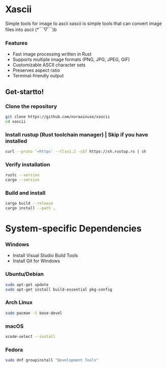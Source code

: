 # Xascii
Simple tools for image to ascii
xascii is simple tools that can convert image files into ascii (*￣▽￣)b

### Features
- Fast image processing written in Rust
- Supports multiple image formats (PNG, JPG, JPEG, GIF)
- Customizable ASCII character sets
- Preserves aspect ratio
- Terminal-friendly output

## Get-startto!
### Clone the repository
```bash
git clone https://github.com/noraainuse/xascii
cd xascii
```
### Install rustup (Rust toolchain manager) | Skip if you have installed
```bash
curl --proto '=https' --tlsv1.2 -sSf https://sh.rustup.rs | sh
```

### Verify installation
```bash
rustc --version
cargo --version
```
### Build and install
```bash
cargo build --release
cargo install --path .
```

# System-specific Dependencies
### Windows
- Install Visual Studio Build Tools
- Install Git for Windows
### Ubuntu/Debian
```bash
sudo apt-get update
sudo apt-get install build-essential pkg-config
```
### Arch Linux
```bash
sudo pacman -S base-devel
```
### macOS
```bash
xcode-select --install
```
### Fedora
```bash
sudo dnf groupinstall "Development Tools"
```

